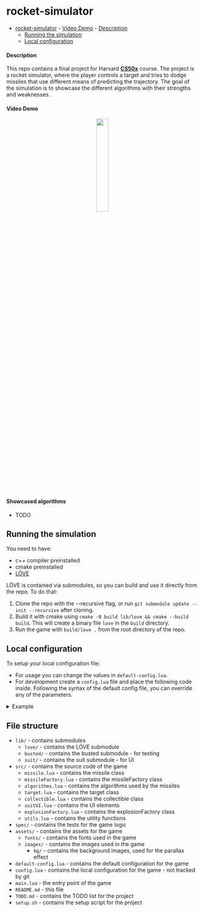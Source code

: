 rocket-simulator
================

- [rocket-simulator](#rocket-simulator)
      - [Video Demo](#video-demo)
      - [Description](#description)
  - [Running the simulation](#running-the-simulation)
  - [Local configuration](#local-configuration)

#### Description
This repo contains a final project for Harvard [**CS50x**](https://cs50.harvard.edu/x/) course.
The project is a rocket simulator, where the player controls a target and tries to dodge missiles that use different means of predicting the trajectory. The goal of the simulation is to showcase the different algorithms with their strengths and weaknesses.

#### Video Demo
[<div align="center">
    <img src="https://www.gstatic.com/youtube/img/branding/youtubelogo/svg/youtubelogo.svg" width="25%"/>
    </div>
](TODO)

#### Showcased algorithms
- TODO

Running the simulation
----------------------

You need to have:
- c++ compiler preinstalled
- cmake preinstalled
- [LÖVE](https://github.com/love2d/love.git)

LÖVE is contained via submodules, so you can build and use it directly from the repo. To do that:
1. Clone the repo with the --recursive flag, or run `git submodule update --init --recursive` after cloning. 
2. Build it with cmake using `cmake -B build lib/love && cmake --build build`. This will create a binary file `love` in the `build` directory.
3. Run the game with `build/love .` from the root directory of the repo.

Local configuration
-------------------

To setup your local configuration file:
- For usage you can change the values in `default-config.lua`.
- For development create a `config.lua` file and place the following code inside. Following the syntax of the default config file, you can override any of the parameters.

<details>
<summary>Example</summary>

```lua
-- Create a local override table
local localConfig = {
    missile = {
        y = 400                       -- Adjust the initial y position of the missile
        -- You can override other missile parameters here
    },
    target = {
        speed = 8         -- Adjust the initial speed of the target
        -- You can override other target parameters here
    }
}

-- Export the configuration
return localConfig

```
</details>

File structure
--------------
- `lib/` - contains submodules
  - `love/` - contains the LÖVE submodule
  - `busted/` - contains the busted submodule - for testing
  - `suit/` - contains the suit submodule - for UI
- `src/` - contains the source code of the game
  - `missile.lua` - contains the missile class
  - `missileFactory.lua` - contains the missileFactory class
  - `algorithms.lua` - contains the algorithms used by the missiles
  - `target.lua` - contains the target class
  - `collectible.lua` - contains the collectible class
  - `suitUI.lua` - contains the UI elements
  - `explosionFactory.lua` - contains the explosionFactory class
  - `utils.lua` - contains the utility functions
- `spec/` - contains the tests for the game logic
- `assets/` - contains the assets for the game
  - `fonts/` - contains the fonts used in the game
  - `images/` - contains the images used in the game
    - `bg/` - contains the background images, used for the parallax effect
- `default-config.lua` - contains the default configuration for the game
- `config.lua` - contains the local configuration for the game - not tracked by git
- `main.lua` - the entry point of the game
- `README.md` - this file
- `TODO.md` - contains the TODO list for the project
- `setup.sh` - contains the setup script for the project


